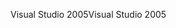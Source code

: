 <span data-ttu-id="c451b-101">Visual Studio 2005</span><span class="sxs-lookup"><span data-stu-id="c451b-101">Visual Studio 2005</span></span>